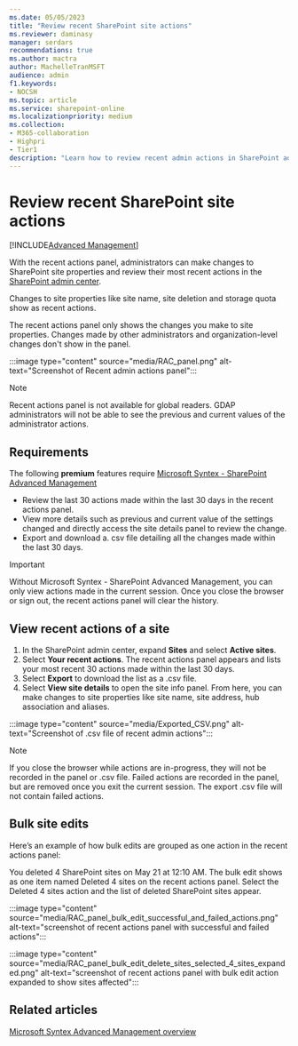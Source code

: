 ```yaml
---
ms.date: 05/05/2023
title: "Review recent SharePoint site actions"
ms.reviewer: daminasy
manager: serdars
recommendations: true
ms.author: mactra
author: MachelleTranMSFT
audience: admin
f1.keywords:
- NOCSH 
ms.topic: article
ms.service: sharepoint-online
ms.localizationpriority: medium
ms.collection: 
- M365-collaboration
- Highpri
- Tier1
description: "Learn how to review recent admin actions in SharePoint admin center."
---
```

# Review recent SharePoint site actions

[!INCLUDE[Advanced Management](includes/advanced-management.md)]

With the recent actions panel, administrators can make changes to SharePoint site properties and review their most recent actions in the [SharePoint admin center](/sharepoint/get-started-new-admin-center).

Changes to site properties like site name, site deletion and storage quota show as recent actions.

The recent actions panel only shows the changes you make to site properties. Changes made by other administrators and organization-level changes don't show in the panel.

:::image type="content" source="media/RAC_panel.png" alt-text="Screenshot of Recent admin actions panel":::

> [!NOTE]
> Recent actions panel is not available for global readers. GDAP administrators will not be able to see the previous and current values of the administrator actions.

## Requirements

The following **premium** features require [Microsoft Syntex - SharePoint Advanced Management](advanced-management.md)

- Review the last 30 actions made within the last 30 days in the recent actions panel.
- View more details such as previous and current value of the settings changed and directly access the site details panel to review the change.
- Export and download a. csv file detailing all the changes made within the last 30 days.

> [!IMPORTANT]
> Without Microsoft Syntex - SharePoint Advanced Management, you can only view actions made in the current session. Once you close the browser or sign out, the recent actions panel will clear the history.

## View recent actions of a site

1. In the SharePoint admin center, expand **Sites** and select **Active sites**.
2. Select **Your recent actions**. The recent actions panel appears and lists your most recent 30 actions made within the last 30 days.
3. Select **Export** to download the list as a .csv file.
4. Select **View site details** to open the site info panel. From here, you can make changes to site properties like site name, site address, hub association and aliases.

:::image type="content" source="media/Exported_CSV.png" alt-text="Screenshot of .csv file of recent admin actions":::

> [!NOTE]
>If you close the browser while actions are in-progress, they will not be recorded in the panel or .csv file. Failed actions are recorded in the panel, but are removed once you exit the current session. The export .csv file will not contain failed actions.

## Bulk site edits

Here’s an example of how bulk edits are grouped as one action in the recent actions panel:

You deleted 4 SharePoint sites on May 21 at 12:10 AM. The bulk edit shows as one item named Deleted 4 sites on the recent actions panel. Select the Deleted 4 sites action and the list of deleted SharePoint sites appear.

:::image type="content" source="media/RAC_panel_bulk_edit_successful_and_failed_actions.png" alt-text="screenshot of recent actions panel with successful and failed actions":::

:::image type="content" source="media/RAC_panel_bulk_edit_delete_sites_selected_4_sites_expanded.png" alt-text="screenshot of recent actions panel with bulk edit action expanded to show sites affected":::

## Related articles

[Microsoft Syntex Advanced Management overview](advanced-management.md)
